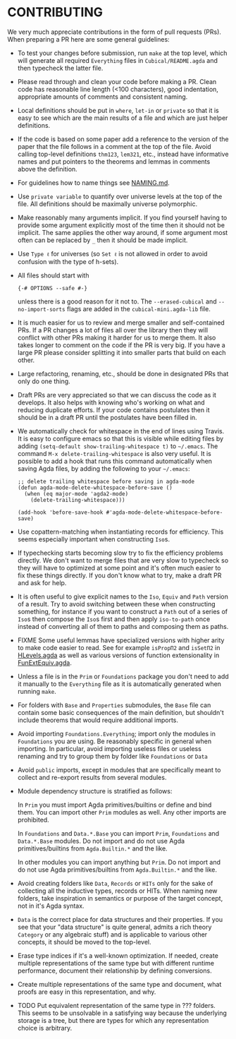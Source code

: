 CONTRIBUTING
============

We very much appreciate contributions in the form of pull requests (PRs).
When preparing a PR here are some general guidelines:

- To test your changes before submission, run `make` at the top level,
  which will generate all required `Everything` files in
  `Cubical/README.agda` and then typecheck the latter file.

- Please read through and clean your code before making a PR. Clean
  code has reasonable line length (<100 characters), good indentation,
  appropriate amounts of comments and consistent naming.

- Local definitions should be put in `where`, `let-in` or `private` so
  that it is easy to see which are the main results of a file and
  which are just helper definitions.

- If the code is based on some paper add a reference to the version of
  the paper that the file follows in a comment at the top of the
  file. Avoid calling top-level definitions `thm123`, `lem321`, etc.,
  instead have informative names and put pointers to the theorems and
  lemmas in comments above the definition.

- For guidelines how to name things see
  [NAMING.md](https://github.com/cmcmA20/cubical-mini/blob/master/NAMING.md).

- Use `private variable` to quantify over universe levels at the top
  of the file. All definitions should be maximally universe
  polymorphic.

- Make reasonably many arguments implicit. If you find yourself having
  to provide some argument explicitly most of the time then it should
  not be implicit. The same applies the other way around, if some argument
  most often can be replaced by `_` then it should be made implicit.

- Use `Type ℓ` for universes (so `Set ℓ` is not allowed in order to
  avoid confusion with the type of h-sets).

- All files should start with

  `{-# OPTIONS --safe #-}`

  unless there is a good reason for it not to. The `--erased-cubical` and
  `--no-import-sorts` flags are added in the `cubical-mini.agda-lib` file.

- It is much easier for us to review and merge smaller and
  self-contained PRs. If a PR changes a lot of files all over the
  library then they will conflict with other PRs making it harder for
  us to merge them. It also takes longer to comment on the code
  if the PR is very big. If you have a large PR please consider
  splitting it into smaller parts that build on each other.

- Large refactoring, renaming, etc., should be done in designated PRs
  that only do one thing.

- Draft PRs are very appreciated so that we can discuss the code as it
  develops. It also helps with knowing who's working on what and
  reducing duplicate efforts. If your code contains postulates then it
  should be in a draft PR until the postulates have been filled in.

- We automatically check for whitespace in the end of lines using
  Travis. It is easy to configure emacs so that this is visible while
  editing files by adding `(setq-default show-trailing-whitespace t)`
  to `~/.emacs`. The command `M-x delete-trailing-whitespace` is also
  very useful. It is possible to add a hook that runs this command
  automatically when saving Agda files, by adding the following to your
  `~/.emacs`:
  ```
  ;; delete trailing whitespace before saving in agda-mode
  (defun agda-mode-delete-whitespace-before-save ()
    (when (eq major-mode 'agda2-mode)
      (delete-trailing-whitespace)))

  (add-hook 'before-save-hook #'agda-mode-delete-whitespace-before-save)
  ```

- Use copattern-matching when instantiating records for efficiency.
  This seems especially important when constructing `Iso`s.

- If typechecking starts becoming slow try to fix the efficiency
  problems directly. We don't want to merge files that are very slow
  to typecheck so they will have to optimized at some point and it's
  often much easier to fix these things directly. If you don't know
  what to try, make a draft PR and ask for help.

- It is often useful to give explicit names to the `Iso`, `Equiv` and `Path`
  version of a result. Try to avoid switching between these when
  constructing something, for instance if you want to construct a `Path`
  out of a series of `Iso`s then compose the `Iso`s first and then apply
  `iso-to-path` once instead of converting all of them to paths and
  composing them as paths.

- FIXME
  Some useful lemmas have specialized versions with higher arity to
  make code easier to read. See for example `isPropΠ2` and `isSetΠ2`
  in [HLevels.agda](https://github.com/agda/cubical/blob/master/Cubical/Foundations/HLevels.agda)
  as well as various versions of function extensionality in
  [FunExtEquiv.agda](https://github.com/agda/cubical/blob/master/Cubical/Functions/FunExtEquiv.agda).

- Unless a file is in the `Prim` or `Foundations` package you don't need to
  add it manually to the `Everything` file as it is automatically generated
  when running `make`.

- For folders with `Base` and `Properties` submodules, the `Base` file
  can contain some basic consequences of the main definition, but
  shouldn't include theorems that would require additional imports.

- Avoid importing `Foundations.Everything`; import only the modules in
  `Foundations` you are using. Be reasonably specific in general when
  importing.
  In particular, avoid importing useless files or useless renaming
  and try to group them by folder like `Foundations` or `Data`

- Avoid `public` imports, except in modules that are specifically meant
  to collect and re-export results from several modules.

- Module dependency structure is stratified as follows:

  In `Prim` you must import Agda primitives/builtins or define and bind them.
  You can import other `Prim` modules as well.
  Any other imports are prohibited.

  In `Foundations` and `Data.*.Base` you can import `Prim`, `Foundations` and
  `Data.*.Base` modules.
  Do not import and do not use Agda primitives/builtins from `Agda.Builtin.*`
  and the like.

  In other modules you can import anything but `Prim`.
  Do not import and do not use Agda primitives/builtins from `Agda.Builtin.*`
  and the like.

- Avoid creating folders like `Data`, `Records` or `HITs` only for the sake of
  collecting all the inductive types, records or HITs.
  When naming new folders, take inspiration in semantics or purpose of the
  target concept, not in it's Agda syntax.

- `Data` is the correct place for data structures and their properties. If you
  see that your "data structure" is quite general, admits a rich theory
  `Category` or any algebraic stuff) and is applicable to various other
  concepts, it should be moved to the top-level.

- Erase type indices if it's a well-known optimization. If needed, create
  multiple representations of the same type but with different runtime
  performance, document their relationship by defining conversions.

- Create multiple representations of the same type and document, what proofs
  are easy in this representation, and why.

- TODO
  Put equivalent representation of the same type in ??? folders.
  This seems to be unsolvable in a satisfying way because the underlying
  storage is a tree, but there are types for which any representation choice
  is arbitrary.
